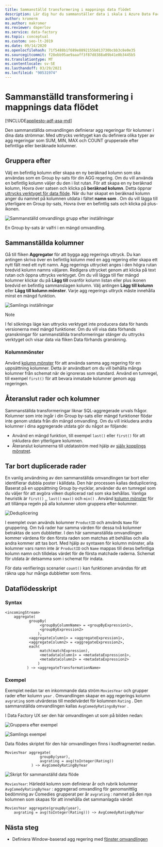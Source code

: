 ```yaml
---
title: Sammanställd transformering i mappnings data flödet
description: Lär dig hur du sammanställer data i skala i Azure Data Factory med den sammanställda omvandlingen för data flöde.
author: kromerm
ms.author: makromer
ms.reviewer: daperlov
ms.service: data-factory
ms.topic: conceptual
ms.custom: seo-lt-2019
ms.date: 09/14/2020
ms.openlocfilehash: 71f5488b1f689e8892155b013730bcbb3c8e0e35
ms.sourcegitcommit: f28ebb95ae9aaaff3f87d8388a09b41e0b3445b5
ms.translationtype: MT
ms.contentlocale: sv-SE
ms.lasthandoff: 03/29/2021
ms.locfileid: "90531974"
---
```

# <a name="aggregate-transformation-in-mapping-data-flow"></a>Sammanställd transformering i mappnings data flödet

[!INCLUDE[appliesto-adf-asa-md](includes/appliesto-adf-asa-md.md)]

Den sammanställda omvandlingen definierar agg regeringar för kolumner i dina data strömmar. Med uttrycks verktyget kan du definiera olika typer av agg regeringar som SUM, MIN, MAX och COUNT grupperade efter befintliga eller beräknade kolumner.

## <a name="group-by"></a>Gruppera efter

Välj en befintlig kolumn eller skapa en ny beräknad kolumn som ska användas som en Group by-sats för din AGG regering. Om du vill använda en befintlig kolumn väljer du den i list rutan. För att skapa en ny beräknad kolumn, Hovra över satsen och klicka på **beräknad kolumn**. Detta öppnar [uttrycks verktyget för data flöde](concepts-data-flow-expression-builder.md). När du har skapat en beräknad kolumn anger du namnet på kolumnen utdata i fältet **namn som** . Om du vill lägga till ytterligare en Group by-sats, Hovra över en befintlig sats och klicka på plus-ikonen.

![Sammanställd omvandlings grupp efter inställningar](media/data-flow/agg.png "Sammanställd omvandlings grupp efter inställningar")

En Group by-sats är valfri i en mängd omvandling.

## <a name="aggregate-columns"></a>Sammanställda kolumner

Gå till fliken **Aggregator** för att bygga agg regerings uttryck. Du kan antingen skriva över en befintlig kolumn med en agg regering eller skapa ett nytt fält med ett nytt namn. Agg regerings uttrycket anges i den högra rutan bredvid kolumn namns väljaren. Redigera uttrycket genom att klicka på text rutan och öppna uttrycks verktyget. Om du vill lägga till fler mängd kolumner klickar du på **Lägg till** ovanför kolumn listan eller plus ikonen bredvid en befintlig sammanslagen kolumn. Välj antingen **Lägg till kolumn** eller **Lägg till kolumn mönster**. Varje agg regerings uttryck måste innehålla minst en mängd funktion.

![Samlings inställningar](media/data-flow/aggregate-columns.png "Samlings inställningar")

> [!NOTE]
> I fel söknings läge kan uttrycks verktyget inte producera data för hands versionerna med mängd funktioner. Om du vill visa data förhands granskningar för sammanställda transformeringar stänger du uttrycks verktyget och visar data via fliken Data förhands granskning.

### <a name="column-patterns"></a>Kolumnmönster

Använd [kolumn mönster](concepts-data-flow-column-pattern.md) för att använda samma agg regering för en uppsättning kolumner. Detta är användbart om du vill behålla många kolumner från schemat när de ignoreras som standard. Använd en tumregel, till exempel `first()` för att bevara inmatade kolumner genom agg regeringen.

## <a name="reconnect-rows-and-columns"></a>Återanslut rader och kolumner

Sammanställda transformeringar liknar SQL-aggregerade urvals frågor. Kolumner som inte ingår i din Group by-sats eller mängd funktioner flödar inte genom utdata från din mängd omvandling. Om du vill inkludera andra kolumner i dina aggregerade utdata gör du något av följande:

* Använd en mängd funktion, till exempel `last()` eller `first()` för att inkludera den ytterligare kolumnen.
* Återanslut kolumnerna till utdataström med hjälp av [själv kopplings mönstret](https://mssqldude.wordpress.com/2018/12/20/adf-data-flows-self-join/).

## <a name="removing-duplicate-rows"></a>Tar bort duplicerade rader

En vanlig användning av den sammanställda omvandlingen tar bort eller identifierar dubbla poster i källdata. Den här processen kallas deduplicering. Baserat på en uppsättning Group by-nycklar, använder du en tumregel som du väljer för att avgöra vilken duplicerad rad som ska behållas. Vanliga heuristik är `first()` ,, `last()` `max()` och `min()` . Använd [kolumn mönster](concepts-data-flow-column-pattern.md) för att tillämpa regeln på alla kolumner utom gruppera efter-kolumner.

![Deduplicering](media/data-flow/agg-dedupe.png "Deduplicering")

I exemplet ovan används kolumner `ProductID` och används `Name` för gruppering. Om två rader har samma värden för dessa två kolumner betraktas de som dubbletter. I den här sammanställda omvandlingen kommer värdena för den första raden som matchas att behållas och alla andra kommer att tas bort. Med hjälp av syntaxen för kolumn mönster, alla kolumner vars namn inte är `ProductID` och `Name` mappas till deras befintliga kolumn namn och tilldelas värdet för de första matchade raderna. Schemat för utdata är detsamma som i schemat för indata.

För data verifierings scenarier `count()` kan funktionen användas för att räkna upp hur många dubbletter som finns.

## <a name="data-flow-script"></a>Dataflödesskript

### <a name="syntax"></a>Syntax

```
<incomingStream>
    aggregate(
           groupBy(
                <groupByColumnName> = <groupByExpression1>,
                <groupByExpression2>
               ),
           <aggregateColumn1> = <aggregateExpression1>,
           <aggregateColumn2> = <aggregateExpression2>,
           each(
                match(matchExpression),
                <metadataColumn1> = <metadataExpression1>,
                <metadataColumn2> = <metadataExpression2>
               )
          ) ~> <aggregateTransformationName>
```

### <a name="example"></a>Exempel

Exemplet nedan tar en inkommande data ström `MoviesYear` och grupper rader efter kolumn `year` . Omvandlingen skapar en agg regerings kolumn `avgrating` som utvärderas till medelvärdet för kolumnen `Rating` . Den sammanställda omvandlingen kallas `AvgComedyRatingsByYear` .

I Data Factory UX ser den här omvandlingen ut som på bilden nedan:

![Gruppera efter exempel](media/data-flow/agg-script1.png "Gruppera efter exempel")

![Samlings exempel](media/data-flow/agg-script2.png "Samlings exempel")

Data flödes skriptet för den här omvandlingen finns i kodfragmentet nedan.

```
MoviesYear aggregate(
                groupBy(year),
                avgrating = avg(toInteger(Rating))
            ) ~> AvgComedyRatingByYear
```

![Skript för sammanställd data flöde](media/data-flow/aggdfs1.png "Skript för sammanställd data flöde")

```MoviesYear```: Härledd kolumn som definierar år och rubrik kolumner ```AvgComedyRatingByYear``` : aggregerad omvandling för genomsnittlig bedömning av Comedies grupperat per år ```avgrating``` : namnet på den nya kolumnen som skapas för att innehålla det sammanlagda värdet

```
MoviesYear aggregate(groupBy(year),
    avgrating = avg(toInteger(Rating))) ~> AvgComedyRatingByYear
```

## <a name="next-steps"></a>Nästa steg

* Definiera Window-baserad agg regering med [fönster omvandlingen](data-flow-window.md)
